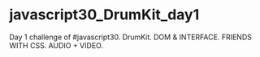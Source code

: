# javascript30_DrumKit_day1
Day 1 challenge of #javascript30. DrumKit. DOM &amp; INTERFACE. FRIENDS WITH CSS. AUDIO + VIDEO.
